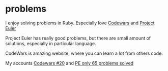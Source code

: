 problems
========

I enjoy solving problems in Ruby. Especially love [Codewars](http://codewars.com/) and [Project Euler](http://projecteuler.net/)

Project Euler has really good problems, but there are small amount of solutions, especially in particular language.

CodeWars is amazing website, where you can learn a lot from others code.

My accounts [Codewars #20](https://glacial-scrubland-1746.herokuapp.com/users/leaderboard) and [PE only 65 problems solved](http://projecteuler.net/profile/zishe.png)
